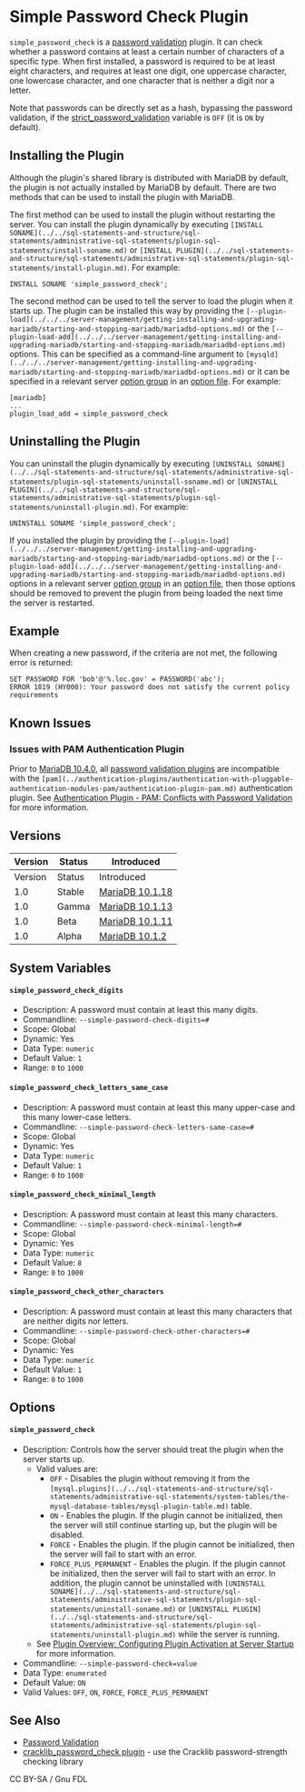 # Simple Password Check Plugin

`simple_password_check` is a [password validation](../../../server-usage/mariadb-internals/password-validation.md) plugin. It can check whether a password contains at least a certain number of characters of a specific type. When first installed, a password is required to be at least eight characters, and requires at least one digit, one uppercase character, one lowercase character, and one character that is neither a digit nor a letter.

Note that passwords can be directly set as a hash, bypassing the password validation, if the [strict\_password\_validation](../../../ha-and-performance/optimization-and-tuning/system-variables/server-system-variables.md#strict_password_validation) variable is `OFF` (it is `ON` by default).

## Installing the Plugin

Although the plugin's shared library is distributed with MariaDB by default, the plugin is not actually installed by MariaDB by default. There are two methods that can be used to install the plugin with MariaDB.

The first method can be used to install the plugin without restarting the server. You can install the plugin dynamically by executing `[INSTALL SONAME](../../sql-statements-and-structure/sql-statements/administrative-sql-statements/plugin-sql-statements/install-soname.md)` or `[INSTALL PLUGIN](../../sql-statements-and-structure/sql-statements/administrative-sql-statements/plugin-sql-statements/install-plugin.md)`. For example:

```
INSTALL SONAME 'simple_password_check';
```

The second method can be used to tell the server to load the plugin when it starts up. The plugin can be installed this way by providing the `[--plugin-load](../../../server-management/getting-installing-and-upgrading-mariadb/starting-and-stopping-mariadb/mariadbd-options.md)` or the `[--plugin-load-add](../../../server-management/getting-installing-and-upgrading-mariadb/starting-and-stopping-mariadb/mariadbd-options.md)` options. This can be specified as a command-line argument to `[mysqld](../../../server-management/getting-installing-and-upgrading-mariadb/starting-and-stopping-mariadb/mariadbd-options.md)` or it can be specified in a relevant server [option group](../../../server-management/install-and-upgrade-mariadb/configuring-mariadb-with-option-files.md#option-groups) in an [option file](../../../server-management/install-and-upgrade-mariadb/configuring-mariadb-with-option-files.md). For example:

```
[mariadb]
...
plugin_load_add = simple_password_check
```

## Uninstalling the Plugin

You can uninstall the plugin dynamically by executing `[UNINSTALL SONAME](../../sql-statements-and-structure/sql-statements/administrative-sql-statements/plugin-sql-statements/uninstall-soname.md)` or `[UNINSTALL PLUGIN](../../sql-statements-and-structure/sql-statements/administrative-sql-statements/plugin-sql-statements/uninstall-plugin.md)`. For example:

```
UNINSTALL SONAME 'simple_password_check';
```

If you installed the plugin by providing the `[--plugin-load](../../../server-management/getting-installing-and-upgrading-mariadb/starting-and-stopping-mariadb/mariadbd-options.md)` or the `[--plugin-load-add](../../../server-management/getting-installing-and-upgrading-mariadb/starting-and-stopping-mariadb/mariadbd-options.md)` options in a relevant server [option group](../../../server-management/install-and-upgrade-mariadb/configuring-mariadb-with-option-files.md#option-groups) in an [option file](../../../server-management/install-and-upgrade-mariadb/configuring-mariadb-with-option-files.md), then those options should be removed to prevent the plugin from being loaded the next time the server is restarted.

## Example

When creating a new password, if the criteria are not met, the following error is returned:

```
SET PASSWORD FOR 'bob'@'%.loc.gov' = PASSWORD('abc');
ERROR 1819 (HY000): Your password does not satisfy the current policy requirements
```

## Known Issues

### Issues with PAM Authentication Plugin

Prior to [MariaDB 10.4.0](https://app.gitbook.com/s/aEnK0ZXmUbJzqQrTjFyb/community-server/old-releases/release-notes-mariadb-10-4-series/mariadb-1040-release-notes), all [password validation plugins](./) are incompatible with the `[pam](../authentication-plugins/authentication-with-pluggable-authentication-modules-pam/authentication-plugin-pam.md)` authentication plugin. See [Authentication Plugin - PAM: Conflicts with Password Validation](../authentication-plugins/authentication-with-pluggable-authentication-modules-pam/authentication-plugin-pam.md#conflicts-with-password-validation) for more information.

## Versions

| Version | Status | Introduced                                                                                                                                                    |
| ------- | ------ | ------------------------------------------------------------------------------------------------------------------------------------------------------------- |
| Version | Status | Introduced                                                                                                                                                    |
| 1.0     | Stable | [MariaDB 10.1.18](https://app.gitbook.com/s/aEnK0ZXmUbJzqQrTjFyb/community-server/old-releases/release-notes-mariadb-10-1-series/mariadb-10118-release-notes) |
| 1.0     | Gamma  | [MariaDB 10.1.13](https://app.gitbook.com/s/aEnK0ZXmUbJzqQrTjFyb/community-server/old-releases/release-notes-mariadb-10-1-series/mariadb-10113-release-notes) |
| 1.0     | Beta   | [MariaDB 10.1.11](https://app.gitbook.com/s/aEnK0ZXmUbJzqQrTjFyb/community-server/old-releases/release-notes-mariadb-10-1-series/mariadb-10111-release-notes) |
| 1.0     | Alpha  | [MariaDB 10.1.2](https://app.gitbook.com/s/aEnK0ZXmUbJzqQrTjFyb/community-server/old-releases/release-notes-mariadb-10-1-series/mariadb-10-1-2-release-notes) |

## System Variables

#### `simple_password_check_digits`

* Description: A password must contain at least this many digits.
* Commandline: `--simple-password-check-digits=#`
* Scope: Global
* Dynamic: Yes
* Data Type: `numeric`
* Default Value: `1`
* Range: `0` to `1000`

#### `simple_password_check_letters_same_case`

* Description: A password must contain at least this many upper-case and this many lower-case letters.
* Commandline: `--simple-password-check-letters-same-case=#`
* Scope: Global
* Dynamic: Yes
* Data Type: `numeric`
* Default Value: `1`
* Range: `0` to `1000`

#### `simple_password_check_minimal_length`

* Description: A password must contain at least this many characters.
* Commandline: `--simple-password-check-minimal-length=#`
* Scope: Global
* Dynamic: Yes
* Data Type: `numeric`
* Default Value: `8`
* Range: `0` to `1000`

#### `simple_password_check_other_characters`

* Description: A password must contain at least this many characters that are neither digits nor letters.
* Commandline: `--simple-password-check-other-characters=#`
* Scope: Global
* Dynamic: Yes
* Data Type: `numeric`
* Default Value: `1`
* Range: `0` to `1000`

## Options

#### `simple_password_check`

* Description: Controls how the server should treat the plugin when the server starts up.
  * Valid values are:
    * `OFF` - Disables the plugin without removing it from the `[mysql.plugins](../../sql-statements-and-structure/sql-statements/administrative-sql-statements/system-tables/the-mysql-database-tables/mysql-plugin-table.md)` table.
    * `ON` - Enables the plugin. If the plugin cannot be initialized, then the server will still continue starting up, but the plugin will be disabled.
    * `FORCE` - Enables the plugin. If the plugin cannot be initialized, then the server will fail to start with an error.
    * `FORCE_PLUS_PERMANENT` - Enables the plugin. If the plugin cannot be initialized, then the server will fail to start with an error. In addition, the plugin cannot be uninstalled with `[UNINSTALL SONAME](../../sql-statements-and-structure/sql-statements/administrative-sql-statements/plugin-sql-statements/uninstall-soname.md)` or `[UNINSTALL PLUGIN](../../sql-statements-and-structure/sql-statements/administrative-sql-statements/plugin-sql-statements/uninstall-plugin.md)` while the server is running.
  * See [Plugin Overview: Configuring Plugin Activation at Server Startup](../plugin-overview.md#configuring-plugin-activation-at-server-startup) for more information.
* Commandline: `--simple-password-check=value`
* Data Type: `enumerated`
* Default Value: `ON`
* Valid Values: `OFF`, `ON`, `FORCE`, `FORCE_PLUS_PERMANENT`

## See Also

* [Password Validation](../../../server-usage/mariadb-internals/password-validation.md)
* [cracklib\_password\_check plugin](cracklib-password-check-plugin.md) - use the Cracklib password-strength checking library

CC BY-SA / Gnu FDL
